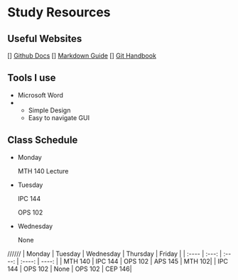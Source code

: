# Study Resources
## Useful Websites
[] [Github Docs](https://docs.github.com/)
[] [Markdown Guide](https://www.markdownguide.org/)
[] [Git Handbook](https://guides.github.com/introduction/git-handbook/)
## Tools I use
- Microsoft Word
- - Simple Design
  - Easy to navigate GUI
## Class Schedule
<ul>
  <li>
    <p>Monday</p>
    <p>MTH 140 Lecture</p>
  </li>
</ul>

<ul>
  <li>
    <p>Tuesday</p>
    <p>IPC 144</p>
    <p>OPS 102</p>
  </li>
</ul>

<ul>
  <li>
    <p>Wednesday</p>
    <p>None</p>
  </li>
</ul>

//////
| Monday  |   Tuesday  |  Wednesday  | Thursday  | Friday |
| :----   |    :---:   |    :----:   |  :----:   | ----:  |
| MTH 140 | IPC 144    | OPS 102     |  APS 145  | MTH 102|
| IPC 144 | OPS 102    |    None     |  OPS 102  | CEP 146|
